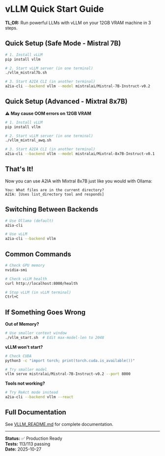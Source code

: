 # vLLM Quick Start Guide

**TL;DR:** Run powerful LLMs with vLLM on your 12GB VRAM machine in 3 steps.

## Quick Setup (Safe Mode - Mistral 7B)

```bash
# 1. Install vLLM
pip install vllm

# 2. Start vLLM server (in one terminal)
./vllm_mistral7b.sh

# 3. Start A2IA CLI (in another terminal)
a2ia-cli --backend vllm --model mistralai/Mistral-7B-Instruct-v0.2
```

## Quick Setup (Advanced - Mixtral 8x7B)

⚠️ **May cause OOM errors on 12GB VRAM**

```bash
# 1. Install vLLM
pip install vllm

# 2. Start vLLM server (in one terminal)
./vllm_mixtral_awq.sh

# 3. Start A2IA CLI (in another terminal)
a2ia-cli --backend vllm --model mistralai/Mixtral-8x7B-Instruct-v0.1
```

## That's It!

Now you can use A2IA with Mixtral 8x7B just like you would with Ollama:

```
You: What files are in the current directory?
A2IA: [Uses list_directory tool and responds]
```

## Switching Between Backends

```bash
# Use Ollama (default)
a2ia-cli

# Use vLLM
a2ia-cli --backend vllm
```

## Common Commands

```bash
# Check GPU memory
nvidia-smi

# Check vLLM health
curl http://localhost:8000/health

# Stop vLLM (in vLLM terminal)
Ctrl+C
```

## If Something Goes Wrong

**Out of Memory?**
```bash
# Use smaller context window
./vllm_start.sh  # Edit max-model-len to 2048
```

**vLLM won't start?**
```bash
# Check CUDA
python3 -c "import torch; print(torch.cuda.is_available())"

# Try smaller model
vllm serve mistralai/Mistral-7B-Instruct-v0.2 --port 8000
```

**Tools not working?**
```bash
# Try ReAct mode instead
a2ia-cli --backend vllm --react
```

## Full Documentation

See [VLLM_README.md](./VLLM_README.md) for complete documentation.

---

**Status:** ✅ Production Ready  
**Tests:** 113/113 passing  
**Date:** 2025-10-27

